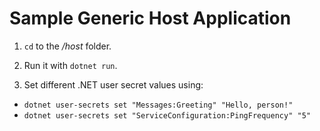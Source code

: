 # Sample Generic Host Application

1. `cd` to the */host* folder.

1. Run it with `dotnet run`.

1. Set different .NET user secret values using:

  - `dotnet user-secrets set "Messages:Greeting" "Hello, person!"`
  - `dotnet user-secrets set "ServiceConfiguration:PingFrequency" "5"`
